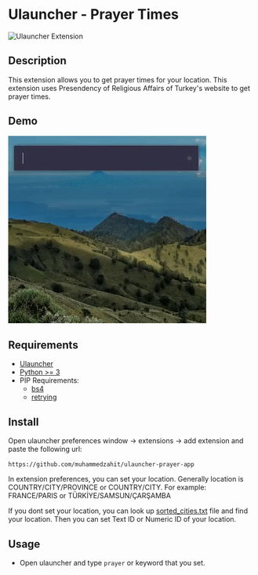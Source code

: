 # Ulauncher - Prayer Times

![Ulauncher Extension](https://img.shields.io/badge/Ulauncher-Extension-green.svg)

## Description

This extension allows you to get prayer times for your location. This extension uses Presendency of Religious Affairs of Turkey's website to get prayer times.

## Demo

![demo](video.gif)

## Requirements

- [Ulauncher](https://ulauncher.io/)
- [Python >= 3](https://www.python.org/)
- PIP Requirements:
    - [bs4](https://pypi.org/project/beautifulsoup4/)
    - [retrying](https://pypi.org/project/retrying/)

## Install

Open ulauncher preferences window -> extensions -> add extension and paste the following url:

```
https://github.com/muhammedzahit/ulauncher-prayer-app
```

In extension preferences, you can set your location. Generally location is COUNTRY/CITY/PROVINCE or COUNTRY/CITY. For example: FRANCE/PARIS or TÜRKİYE/SAMSUN/ÇARŞAMBA

If you dont set your location, you can look up [sorted_cities.txt](https://github.com/muhammedzahit/ulauncher-prayer-app/blob/main/sorted_cities.txt) file and find your location. Then you can set Text ID or Numeric ID of your location.

## Usage

- Open ulauncher and type `prayer` or keyword that you set.
